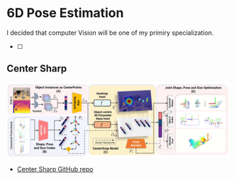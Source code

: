 # 6D Pose Estimation

I decided that computer Vision will be one of my primiry specialization.

- [ ]

## Center Sharp 

![Center Sharp](./res/CenterSharp.gif)

- [Center Sharp GitHub repo](https://github.com/zubair-irshad/CenterSnap)
